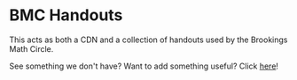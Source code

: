 # BMC Handouts
This acts as both a CDN and a collection of handouts used by the Brookings Math Circle.

See something we don't have? Want to add something useful? Click [here](https://github.com/Brookings-Math-Circle/handouts/upload)!
